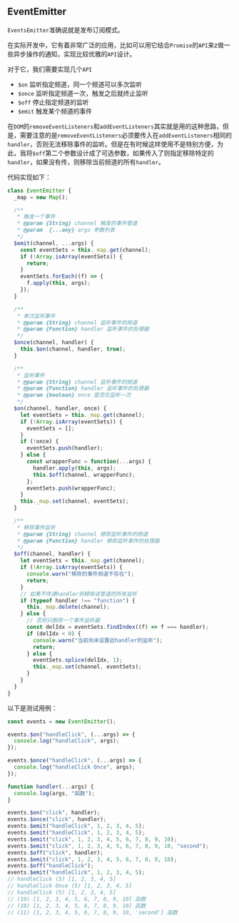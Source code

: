 ## EventEmitter

`EventsEmitter`准确说就是发布订阅模式。

在实际开发中，它有着非常广泛的应用，比如可以用它结合`Promise`的`API`来z做一些异步操作的通知，实现比较优雅的`API`设计。

对于它，我们需要实现几个`API`

- `$on` 监听指定频道，同一个频道可以多次监听
- `$once` 监听指定频道一次，触发之后就终止监听
- `$off` 停止指定频道的监听
- `$emit` 触发某个频道的事件

在`DOM`的`removeEventListeners`和`addEventListeners`其实就是用的这种思路，但是，需要注意的是`removeEventListeners`必须要传入在`addEventListeners`相同的`handler`，否则无法移除事件的监听。但是在有时候这样使用不是特别方便，为此，我将`$off`第二个参数设计成了可选参数，如果传入了则指定移除特定的`handler`，如果没有传，则移除当前频道的所有`handler`。

代码实现如下：

```js
class EventEmitter {
  _map = new Map();

  /**
   * 触发一个事件
   * @param {String} channel 触发的事件管道
   * @param  {...any} args 参数列表
   */
  $emit(channel, ...args) {
    const eventSets = this._map.get(channel);
    if (!Array.isArray(eventSets)) {
      return;
    }
    eventSets.forEach((f) => {
      f.apply(this, args);
    });
  }

  /**
   * 单次监听事件
   * @param {String} channel 监听事件的频道
   * @param {Function} handler 监听事件的处理器
   */
  $once(channel, handler) {
    this.$on(channel, handler, true);
  }

  /**
   * 监听事件
   * @param {String} channel 监听事件的频道
   * @param {Function} handler 监听事件的处理器
   * @param {boolean} once 是否仅监听一次
   */
  $on(channel, handler, once) {
    let eventSets = this._map.get(channel);
    if (!Array.isArray(eventSets)) {
      eventSets = [];
    }
    if (!once) {
      eventSets.push(handler);
    } else {
      const wrapperFunc = function(...args) {
        handler.apply(this, args);
        this.$off(channel, wrapperFunc);
      };
      eventSets.push(wrapperFunc);
    }
    this._map.set(channel, eventSets);
  }

  /**
   * 移除事件监听
   * @param {String} channel 移除监听事件的频道
   * @param {Function} handler 移除监听事件的处理器
   */
  $off(channel, handler) {
    let eventSets = this._map.get(channel);
    if (!Array.isArray(eventSets)) {
      console.warn("移除的事件频道不存在");
      return;
    }
    // 如果不传递handler则移除该管道的所有监听
    if (typeof handler !== "function") {
      this._map.delete(channel);
    } else {
      // 否则只删除一个事件监听器
      const delIdx = eventSets.findIndex((f) => f === handler);
      if (delIdx < 0) {
        console.warn("当前尚未设置此handler的监听");
        return;
      } else {
        eventSets.splice(delIdx, 1);
        this._map.set(channel, eventSets);
      }
    }
  }
}
```

以下是测试用例：

```js
const events = new EventEmitter();

events.$on("handleClick", (...args) => {
  console.log("handleClick", args);
});

events.$once("handleClick", (...args) => {
  console.log("handleClick Once", args);
});

function handler(...args) {
  console.log(args, "函数");
}

events.$on("click", handler);
events.$once("click", handler);
events.$emit("handleClick", 1, 2, 3, 4, 5);
events.$emit("handleClick", 1, 2, 3, 4, 5);
events.$emit("click", 1, 2, 3, 4, 5, 6, 7, 8, 9, 10);
events.$emit("click", 1, 2, 3, 4, 5, 6, 7, 8, 9, 10, "second");
events.$off("click", handler);
events.$emit("click", 1, 2, 3, 4, 5, 6, 7, 8, 9, 10);
events.$off("handleClick");
events.$emit("handleClick", 1, 2, 3, 4, 5);
// handleClick (5) [1, 2, 3, 4, 5]
// handleClick Once (5) [1, 2, 3, 4, 5]
// handleClick (5) [1, 2, 3, 4, 5]
// (10) [1, 2, 3, 4, 5, 6, 7, 8, 9, 10] 函数
// (10) [1, 2, 3, 4, 5, 6, 7, 8, 9, 10] 函数
// (11) [1, 2, 3, 4, 5, 6, 7, 8, 9, 10, 'second'] 函数
```
